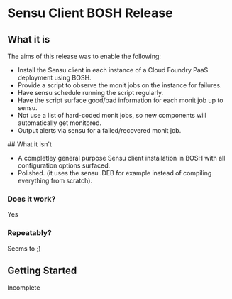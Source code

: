 # Sensu Client BOSH Release

## What it is

The aims of this release was to enable the following:

* Install the Sensu client in each instance of a Cloud Foundry PaaS deployment using BOSH.
* Provide a script to observe the monit jobs on the instance for failures.
* Have sensu schedule running the script regularly.
* Have the script surface good/bad information for each monit job up to sensu.
* Not use a list of hard-coded monit jobs, so new components will automatically get monitored.
* Output alerts via sensu for a failed/recovered monit job.


## What it isn't

* A completley general purpose Sensu client installation in BOSH with all configuration options surfaced.
* Polished. (it uses the sensu .DEB for example instead of compiling everything from scratch).


### Does it work?

Yes

### Repeatably?

Seems to ;)


## Getting Started
Incomplete

